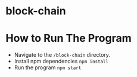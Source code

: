 # block-chain

# How to Run The Program
- Navigate to the `/block-chain` directory.
- Install npm dependencies
`npm install`
- Run the program
`npm start`